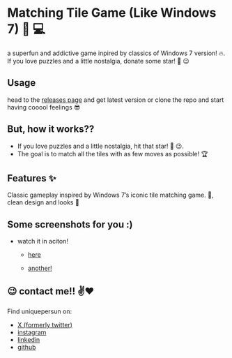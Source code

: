 # Matching Tile Game (Like Windows 7) :game_die: :computer:
a superfun and addictive game inpired by classics of Windows 7 version! :fire:. If you love puzzles and a little nostalgia, donate some star! :star2: :wink:


## Usage
head to the [releases page](https://github.com/uniquepersun/matching-tile-game-like-windows-7/releases) and get latest version or clone the repo and start having cooool feelings :sunglasses:


## But, how it works??
- If you love puzzles and a little nostalgia, hit that star! :star2: :wink:.
- The goal is to match all the tiles with as few moves as possible! :trophy:

##  Features :sparkles:
Classic gameplay inspired by Windows 7’s iconic tile matching game. :floppy_disk:, clean design and looks :art:


## Some screenshots for you :)
- watch it in aciton!
    - [here](https://github.com/user-attachments/assets/730e46ac-15ff-444f-81d0-6bd3c259dd45)

    - [another!](https://github.com/user-attachments/assets/bdb6eb1a-1d55-4f6d-8cf4-c87aab9472a5)



## :wink: contact me!! :v::heart:
Find uniquepersun on: 
- [X (formerly twitter)](https://x.com/uniquepersun) <br>
- [instagram](https://instagram.com/uniquepersun) <br>
-  [linkedin](https://https://www.linkedin.com/in/abhay-tomar-53218530b)<br>
- [github](https://github.com/uniquepersun)<br>
